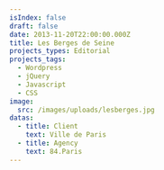 ```yaml
---
isIndex: false
draft: false
date: 2013-11-20T22:00:00.000Z
title: Les Berges de Seine
projects_types: Editorial
projects_tags:
  - Wordpress
  - jQuery
  - Javascript
  - CSS
image:
  src: /images/uploads/lesberges.jpg
datas:
  - title: Client
    text: Ville de Paris
  - title: Agency
    text: 84.Paris
---
```

